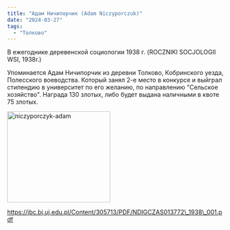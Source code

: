```yaml
---
title: "Адам Ничипорчик (Adam Niczyporczuk)"
date: "2024-03-27"
tags: 
  - "Толково"
---
```


В ежегоднике деревенской социологии 1938 г. (ROCZNIKI SOCJOLOGII WSI, 1938r.)

Упоминается Адам Ничипорчик из деревни Толково, Кобринского уезда, Полесского воеводства. Который занял 2-е место в конкурсе и выйграл стипендию в университет по его желанию, по направлению "Сельское хозяйство". Награда 130 злотых, либо будет выдана наличными в квоте 75 злотых.

<a data-flickr-embed="true" href="https://www.flickr.com/photos/98644112@N04/53635969415/in/dateposted-public/" title="niczyporczyk-adam"><img src="https://live.staticflickr.com/65535/53635969415_4c40d4077b_m.jpg" width="240" height="212" alt="niczyporczyk-adam"/></a><script async src="//embedr.flickr.com/assets/client-code.js" charset="utf-8"></script>

https://jbc.bj.uj.edu.pl/Content/305713/PDF/NDIGCZAS013772\_1938\_001.pdf
